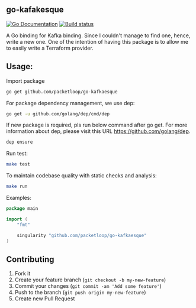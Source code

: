go-kafakesque
--------------

[![Go Documentation](http://img.shields.io/badge/go-documentation-blue.svg?style=flat-square)][godocs]
[![Build status](https://circleci.com/gh/packetloop/go-kafkaesque.svg?style=shield&circle-token=:circle-token)](https://circleci.com/gh/packetloop/go-kafkaesque)

[godocs]: https://godoc.org/github.com/packetloop/go-kafkaesque

A Go binding for Kafka binding. Since I couldn't
manage to find one, hence, write a new one. One of the intention of
having this package is to allow me to easily write a Terraform provider.

## Usage:

Import package
```bash
go get github.com/packetloop/go-kafkaesque
```

For package dependency management, we use dep:
```bash
go get -u github.com/golang/dep/cmd/dep
```

If new package is required, pls run below command
after go get. For more information about dep, please
visit this URL https://github.com/golang/dep.
```bash
dep ensure
```

Run test:
```bash
make test
```

To maintain codebase quality with static checks and analysis:
```bash
make run
```

Examples:
```go
package main

import (
	"fmt"

	singularity "github.com/packetloop/go-kafkaesque"
)
```


## Contributing

1. Fork it
2. Create your feature branch (`git checkout -b my-new-feature`)
3. Commit your changes (`git commit -am 'Add some feature'`)
4. Push to the branch (`git push origin my-new-feature`)
5. Create new Pull Request
